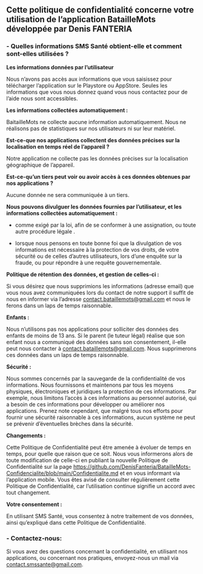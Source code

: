 ## Cette politique de confidentialité concerne votre utilisation de l’application BatailleMots développée par Denis FANTERIA

### - Quelles  informations SMS Santé obtient-elle et comment sont-elles utilisées ?

**Les informations données par l’utilisateur**

Nous n’avons pas accès aux informations que vous saisissez pour télécharger l’application sur le Playstore ou AppStore.
Seules les informations que vous nous donnez quand vous nous contactez pour de l’aide nous sont accessibles.

**Les informations collectées automatiquement :**

BaitailleMots ne collecte aucune information automatiquement. Nous ne réalisons pas de statistiques sur nos utilisateurs ni sur leur matériel.

**Est-ce-que nos applications collectent des données précises sur la localisation en temps réel de l’appareil ?**

Notre application ne collecte pas les données précises sur la localisation géographique de l’appareil.

**Est-ce-qu’un tiers peut voir ou avoir accès à ces données obtenues par nos applications ?**

Aucune donnée ne sera communiquée à un tiers.

**Nous pouvons divulguer les données fournies par l’utilisateur, et les informations collectées automatiquement :**

* comme exigé par la loi, afin de se conformer à une assignation, ou toute autre procédure légale .

* lorsque nous pensons en toute bonne foi que la divulgation de vos informations est nécessaire à la protection de vos droits, de votre sécurité  ou de celles d’autres utilisateurs, lors d’une enquête sur la fraude, ou pour répondre à une requête gouvernementale.

**Politique de rétention des données, et gestion de celles-ci :**

Si vous désirez que nous supprimions les informations (adresse email) que vous nous avez communiquées lors du contact de notre support il suffit de nous en informer via l’adresse contact.bataillemots@gmail.com et nous le ferons dans un laps de temps raisonnable. 

**Enfants :**

Nous n’utilisons pas nos applications pour solliciter des données des enfants de moins de 13 ans. Si le parent (le tuteur légal) réalise que son enfant nous a communiqué des données sans son consentement, il-elle peut nous contacter à contact.bataillemots@gmail.com. Nous supprimerons ces données dans un laps de temps raisonnable.

**Sécurité :**

Nous sommes concernés par la sauvegarde de la confidentialité de vos informations. Nous fournissons et maintenons par tous les moyens physiques, électroniques et juridiques la protection de  ces informations. Par exemple, nous limitons l’accès à ces informations au personnel autorisé, qui a besoin de ces informations pour développer ou améliorer nos applications. Prenez note cependant, que malgré tous nos efforts pour fournir une sécurité raisonnable à ces informations, aucun système ne peut se prévenir d’éventuelles brèches dans la sécurité.

**Changements :**

Cette Politique de Confidentialité peut être amenée à évoluer de temps en temps, pour quelle que raison  que ce soit. Nous vous informerons alors de toute modification de celle-ci en publiant la nouvelle Politique de Confidentialité sur la page  https://github.com/DenisFanteria/BatailleMots-Confidencialite/blob/main/Confidentialite.md et en vous informant via l’application mobile. Vous êtes avisé de consulter régulièrement cette Politique de Confidentialité, car l’utilisation continue signifie un accord avec tout changement.

**Votre consentement :**

En utilisant SMS Santé, vous consentez à notre traitement de vos données, ainsi qu’expliqué dans cette Politique de Confidentialité. 

### - Contactez-nous:

Si vous avez des questions concernant la confidentialité, en utilisant nos applications, ou concernant nos pratiques, envoyez-nous un mail via contact.smssante@gmail.com.
